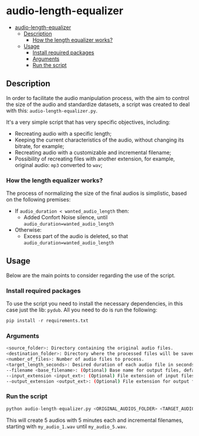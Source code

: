 # audio-length-equalizer

- [audio-length-equalizer](#audio-length-equalizer)
  - [Description](#description)
    - [How the length equalizer works?](#how-the-length-equalizer-works)
  - [Usage](#usage)
    - [Install required packages](#install-required-packages)
    - [Arguments](#arguments)
    - [Run the script](#run-the-script)

## Description

In order to facilitate the audio manipulation process, with the aim to control the size of the audio and standardize datasets, a script was created to deal with this: `audio-length-equalizer.py`.

It's a very simple script that has very specific objectives, including:

- Recreating audio with a specific length;
- Keeping the current characteristics of the audio, without changing its bitrate, for example;
- Recreating audio with a customizable and incremental filename;
- Possibility of recreating files with another extension, for example, original audio: `mp3` converted to `wav`;

### How the length equalizer works?

The process of normalizing the size of the final audios is simplistic, based on the following premises:

- If `audio_duration < wanted_audio_length` then:
  - Added Confort Noise silence, until `audio_duration=wanted_audio_length`
- Otherwise:
  - Excess part of the audio is deleted, so that `audio_duration=wanted_audio_length`

## Usage

Below are the main points to consider regarding the use of the script.

### Install required packages

To use the script you need to install the necessary dependencies, in this case just the lib: `pydub`.
All you need to do is run the following:

```python
pip install -r requirements.txt
```

### Arguments

```bash
<source_folder>: Directory containing the original audio files.
<destination_folder>: Directory where the processed files will be saved.
<number_of_files>: Number of audio files to process.
<target_length_seconds>: Desired duration of each audio file in seconds.
--filename <base_filename>: (Optional) Base name for output files, defaults to "audio".
--input_extension <input_ext>: (Optional) File extension of input files, defaults to "mp3".
--output_extension <output_ext>: (Optional) File extension for output files, defaults to "mp3".
```

### Run the script

```python
python audio-length-equalizer.py <ORIGINAL_AUDIOS_FOLDER> <TARGET_AUDIOS_FOLDER> 5 300 --filename my_audio --input_extension mp3 --output_extension wav
```

This will create 5 audios with 5 minutes each and incremental filenames, starting with `my_audio_1.wav` until `my_audio_5.wav`.
